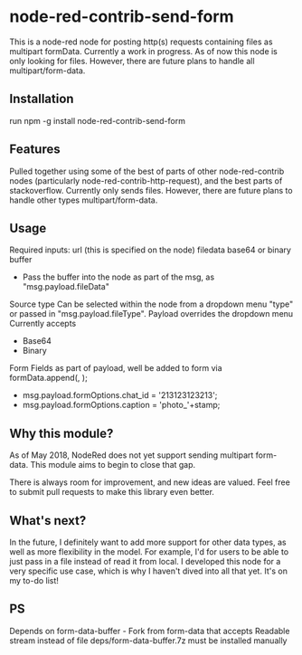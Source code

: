 # node-red-contrib-send-form
This is a node-red node for posting http(s) requests containing files as multipart formData. Currently a work in progress.
As of now this node is only looking for files. However, there are future plans to handle all multipart/form-data.

## Installation
run npm -g install node-red-contrib-send-form

## Features
Pulled together using some of the best of parts of other node-red-contrib nodes (particularly node-red-contrib-http-request), and the best parts of stackoverflow.
Currently only sends files. However, there are future plans to handle other types multipart/form-data.

## Usage
Required inputs: 
url (this is specified on the node) 
filedata base64 or binary buffer
  - Pass the buffer into the node as part of the msg, as "msg.payload.fileData"

Source type
Can be selected within the node from a dropdown menu "type" or passed in "msg.payload.fileType". Payload overrides the dropdown menu
Currently accepts  
  - Base64
  - Binary

Form Fields as part of payload, well be added to form via formData.append(<name>, <value>);
- msg.payload.formOptions.chat_id = '213123123213';
- msg.payload.formOptions.caption = 'photo_'+stamp;


## Why this module?
As of May 2018, NodeRed does not yet support sending multipart form-data.  This module aims to begin to close that gap.

There is always room for improvement, and new ideas are valued.  Feel free to submit pull requests to make this library even better.

## What's next?
In the future, I definitely want to add more support for other data types, as well as more flexibility in the model.  For example, I'd for users to be able to just pass in a file instead of read it from local.  I developed this node for a very specific use case, which is why I haven't dived into all that yet.  It's on my to-do list!

## PS
Depends on form-data-buffer - Fork from form-data that accepts Readable stream instead of file 
deps/form-data-buffer.7z must be installed manually
